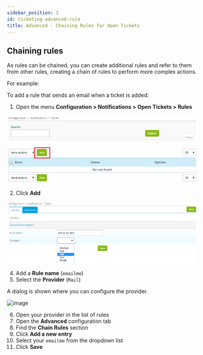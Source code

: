 ```yaml
---
sidebar_position: 2
id: ticketing-advanced-rule
title: Advanced - Chaining Rules for Open Tickets
---
```


## Chaining rules

As rules can be chained, you can create additional rules and refer to them from other rules, creating a chain of rules to perform more complex actions. 

For example: 

To add a rule that sends an email when a ticket is added:

1. Open the menu **Configuration > Notifications > Open Tickets > Rules** 

![image](../../../assets/alerts-notifications/ticketing/config/open_tickets_add_provider_01.png)

2. Click **Add**

![image](../../../assets/alerts-notifications/ticketing/config/open_tickets_add_provider_02.png)

4. Add a **Rule name**  (`emailme`)
5. Select the **Provider**  (`Mail`)

A dialog is shown where you can configure the provider.

![image](../../../assets/alerts/open_ticket_advanced_chain_01.png)


6. Open your provider in the list of rules
7. Open the **Advanced** configuration tab
8. Find the **Chain Rules** section
9. Click **Add a new entry**
10. Select your `emailme` from the dropdown list
12. Click **Save**

